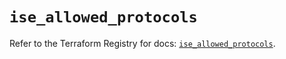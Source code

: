# `ise_allowed_protocols`

Refer to the Terraform Registry for docs: [`ise_allowed_protocols`](https://registry.terraform.io/providers/ciscodevnet/ise/0.2.11/docs/resources/allowed_protocols).
